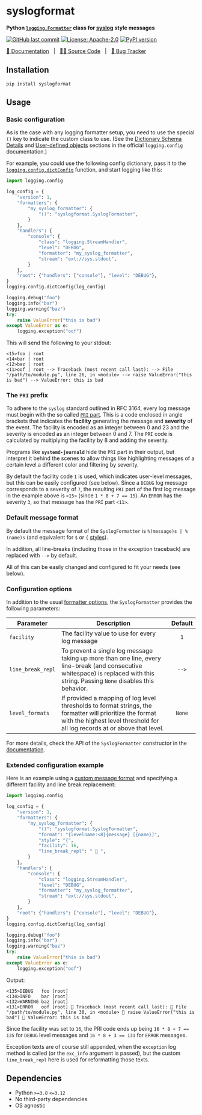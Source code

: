# syslogformat

**Python [`logging.Formatter`][1] class for [syslog][2] style messages**

[![GitHub last commit][github-last-commit-img]][github-last-commit]
[![License: Apache-2.0][apache2-img]][apache2]
[![PyPI version][pypi-latest-version-img]][pypi-latest-version]

[📑 Documentation][3] &nbsp; | &nbsp; [🧑‍💻 Source Code][4] &nbsp; | &nbsp; [🐛 Bug Tracker][5]

## Installation

`pip install syslogformat`

## Usage

### Basic configuration

As is the case with any logging formatter setup, you need to use the special `()` key to indicate the custom class to use.
(See the [Dictionary Schema Details][6] and [User-defined objects][7] sections in the official `logging.config` documentation.)

For example, you could use the following config dictionary, pass it to the [`logging.config.dictConfig`][8] function, and start logging like this:

```python hl_lines="7"
import logging.config

log_config = {
    "version": 1,
    "formatters": {
        "my_syslog_formatter": {
            "()": "syslogformat.SyslogFormatter",
        }
    },
    "handlers": {
        "console": {
            "class": "logging.StreamHandler",
            "level": "DEBUG",
            "formatter": "my_syslog_formatter",
            "stream": "ext://sys.stdout",
        }
    },
    "root": {"handlers": ["console"], "level": "DEBUG"},
}
logging.config.dictConfig(log_config)

logging.debug("foo")
logging.info("bar")
logging.warning("baz")
try:
    raise ValueError("this is bad")
except ValueError as e:
    logging.exception("oof")
```

This will send the following to your stdout:

```
<15>foo | root
<14>bar | root
<12>baz | root
<11>oof | root --> Traceback (most recent call last): --> File "/path/to/module.py", line 26, in <module> --> raise ValueError("this is bad") --> ValueError: this is bad
```

### The `PRI` prefix

To adhere to the `syslog` standard outlined in RFC 3164, every log message must begin with the so called [`PRI` part][9].
This is a code enclosed in angle brackets that indicates the **facility** generating the message and **severity** of the event.
The facility is encoded as an integer between 0 and 23 and the severity is encoded as an integer between 0 and 7.
The `PRI` code is calculated by multiplying the facility by 8 and adding the severity.

Programs like **`systemd-journald`** hide the `PRI` part in their output, but interpret it behind the scenes to allow things like highlighting messages of a certain level a different color and filtering by severity.

By default the facility code `1` is used, which indicates user-level messages, but this can be easily configured (see below).
Since a `DEBUG` log message corresponds to a severity of `7`, the resulting `PRI` part of the first log message in the example above is `<15>` (since `1 * 8 + 7 == 15`).
An `ERROR` has the severity `3`, so that message has the `PRI` part `<11>`.

### Default message format

By default the message format of the `SyslogFormatter` is `%(message)s | %(name)s` (and equivalent for `$` or `{` [styles][10]).

In addition, all line-breaks (including those in the exception traceback) are replaced with ` --> ` by default.

All of this can be easily changed and configured to fit your needs (see below).

### Configuration options

In addition to the usual [formatter options][11], the `SyslogFormatter` provides the following parameters:

| Parameter         | Description                                                                                                                                                                            | Default |
|-------------------|----------------------------------------------------------------------------------------------------------------------------------------------------------------------------------------|:-------:|
| `facility`        | The facility value to use for every log message                                                                                                                                        |   `1`   |
| `line_break_repl` | To prevent a single log message taking up more than one line, every line-break (and consecutive whitespace) is replaced with this string. Passing `None` disables this behavior.       | ` --> ` |
| `level_formats`   | If provided a mapping of log level thresholds to format strings, the formatter will prioritize the format with the highest level threshold for all log records at or above that level. | `None`  |

For more details, check the API of the `SyslogFormatter` constructor in the [documentation][3].

### Extended configuration example

Here is an example using a [custom message format][12] and specifying a different facility and line break replacement:

```python hl_lines="8-11"
import logging.config

log_config = {
    "version": 1,
    "formatters": {
        "my_syslog_formatter": {
            "()": "syslogformat.SyslogFormatter",
            "format": "{levelname:<8}{message} [{name}]",
            "style": "{",
            "facility": 16,
            "line_break_repl": " 🚀 ",
        }
    },
    "handlers": {
        "console": {
            "class": "logging.StreamHandler",
            "level": "DEBUG",
            "formatter": "my_syslog_formatter",
            "stream": "ext://sys.stdout",
        }
    },
    "root": {"handlers": ["console"], "level": "DEBUG"},
}
logging.config.dictConfig(log_config)

logging.debug("foo")
logging.info("bar")
logging.warning("baz")
try:
    raise ValueError("this is bad")
except ValueError as e:
    logging.exception("oof")
```

Output:

```
<135>DEBUG   foo [root]
<134>INFO    bar [root]
<132>WARNING baz [root]
<131>ERROR   oof [root] 🚀 Traceback (most recent call last): 🚀 File "/path/to/module.py", line 30, in <module> 🚀 raise ValueError("this is bad") 🚀 ValueError: this is bad
```

Since the facility was set to `16`, the PRI code ends up being `16 * 8 + 7 == 135` for `DEBUG` level messages and `16 * 8 + 3 == 131` for `ERROR` messages.

Exception texts are of course still appended, when the `exception` log method is called (or the `exc_info` argument is passed), but the custom `line_break_repl` here is used for reformatting those texts.

## Dependencies

- Python `>=3.8` `<=3.12`
- No third-party dependencies
- OS agnostic


[github-last-commit]: https://github.com/daniil-berg/syslogformat/commits
[github-last-commit-img]: https://img.shields.io/github/last-commit/daniil-berg/syslogformat?label=Last%20commit&logo=git
[apache2]: https://apache.org/licenses/LICENSE-2.0
[apache2-img]: https://img.shields.io/badge/Apache-2.0-darkred.svg?logo=apache
[pypi-latest-version]: https://pypi.org/project/syslogformat/
[pypi-latest-version-img]: https://img.shields.io/pypi/v/syslogformat?color=teal&logo=pypi

[1]:  https://docs.python.org/3/library/logging.html#formatter-objects
[2]:  https://datatracker.ietf.org/doc/html/rfc3164#section-4.1
[3]:  https://daniil-berg.github.io/syslogformat
[4]:  https://github.com/daniil-berg/syslogformat
[5]:  https://github.com/daniil-berg/syslogformat/issues
[6]:  https://docs.python.org/3/library/logging.config.html#dictionary-schema-details
[7]:  https://docs.python.org/3/library/logging.config.html#logging-config-dict-userdef
[8]:  https://docs.python.org/3/library/logging.config.html#logging.config.dictConfig
[9]:  https://datatracker.ietf.org/doc/html/rfc3164#section-4.1.1
[10]: https://docs.python.org/3/howto/logging-cookbook.html#formatting-styles
[11]: https://docs.python.org/3/library/logging.html#logging.Formatter
[12]: https://docs.python.org/3/library/logging.html#logrecord-attributes
